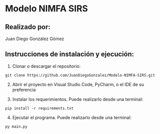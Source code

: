 # Modelo NIMFA SIRS

## Realizado por:
Juan Diego González Gómez 

## Instrucciones de instalación y ejecución:

1. Clonar o descargar el repositorio:

  ```shell
  git clone https://github.com/JuanDiegoGonzalez/Modelo-NIMFA-SIRS.git
  ```

2. Abrir el proyecto en Visual Studio Code, PyCharm, o el IDE de su preferencia

3. Instalar los requerimientos. Puede realizarlo desde una terminal:

  ```shell
  pip install -r requirements.txt
  ```

4. Ejecutar el programa. Puede realizarlo desde una terminal:

  ```shell
  py main.py
  ```
